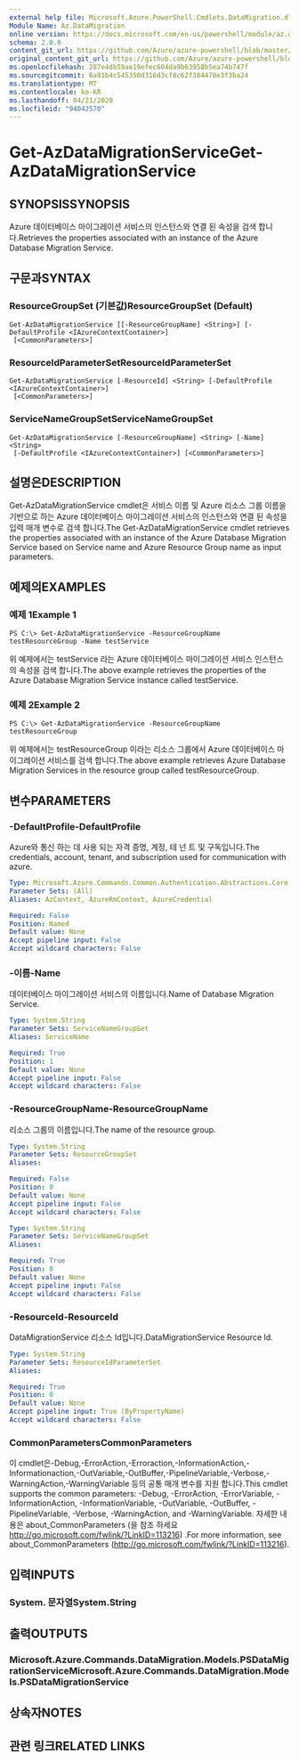 ```yaml
---
external help file: Microsoft.Azure.PowerShell.Cmdlets.DataMigration.dll-Help.xml
Module Name: Az.DataMigration
online version: https://docs.microsoft.com/en-us/powershell/module/az.datamigration/Get-AzDataMigrationService
schema: 2.0.0
content_git_url: https://github.com/Azure/azure-powershell/blob/master/src/DataMigration/DataMigration/help/Get-AzDataMigrationService.md
original_content_git_url: https://github.com/Azure/azure-powershell/blob/master/src/DataMigration/DataMigration/help/Get-AzDataMigrationService.md
ms.openlocfilehash: 287e4db59ae19efec604da9b63958b5ea74b747f
ms.sourcegitcommit: 6a91b4c545350d316d3cf8c62f384478e3f3ba24
ms.translationtype: MT
ms.contentlocale: ko-KR
ms.lasthandoff: 04/21/2020
ms.locfileid: "94042570"
---
```

# <span data-ttu-id="bcbc3-101">Get-AzDataMigrationService</span><span class="sxs-lookup"><span data-stu-id="bcbc3-101">Get-AzDataMigrationService</span></span>

## <span data-ttu-id="bcbc3-102">SYNOPSIS</span><span class="sxs-lookup"><span data-stu-id="bcbc3-102">SYNOPSIS</span></span>
<span data-ttu-id="bcbc3-103">Azure 데이터베이스 마이그레이션 서비스의 인스턴스와 연결 된 속성을 검색 합니다.</span><span class="sxs-lookup"><span data-stu-id="bcbc3-103">Retrieves the properties associated with an instance of the Azure Database Migration Service.</span></span> 

## <span data-ttu-id="bcbc3-104">구문과</span><span class="sxs-lookup"><span data-stu-id="bcbc3-104">SYNTAX</span></span>

### <span data-ttu-id="bcbc3-105">ResourceGroupSet (기본값)</span><span class="sxs-lookup"><span data-stu-id="bcbc3-105">ResourceGroupSet (Default)</span></span>
```
Get-AzDataMigrationService [[-ResourceGroupName] <String>] [-DefaultProfile <IAzureContextContainer>]
 [<CommonParameters>]
```

### <span data-ttu-id="bcbc3-106">ResourceIdParameterSet</span><span class="sxs-lookup"><span data-stu-id="bcbc3-106">ResourceIdParameterSet</span></span>
```
Get-AzDataMigrationService [-ResourceId] <String> [-DefaultProfile <IAzureContextContainer>]
 [<CommonParameters>]
```

### <span data-ttu-id="bcbc3-107">ServiceNameGroupSet</span><span class="sxs-lookup"><span data-stu-id="bcbc3-107">ServiceNameGroupSet</span></span>
```
Get-AzDataMigrationService [-ResourceGroupName] <String> [-Name] <String>
 [-DefaultProfile <IAzureContextContainer>] [<CommonParameters>]
```

## <span data-ttu-id="bcbc3-108">설명은</span><span class="sxs-lookup"><span data-stu-id="bcbc3-108">DESCRIPTION</span></span>
<span data-ttu-id="bcbc3-109">Get-AzDataMigrationService cmdlet은 서비스 이름 및 Azure 리소스 그룹 이름을 기반으로 하는 Azure 데이터베이스 마이그레이션 서비스의 인스턴스와 연결 된 속성을 입력 매개 변수로 검색 합니다.</span><span class="sxs-lookup"><span data-stu-id="bcbc3-109">The Get-AzDataMigrationService cmdlet retrieves the properties associated with an instance of the Azure Database Migration Service based on Service name and Azure Resource Group name as input parameters.</span></span> 

## <span data-ttu-id="bcbc3-110">예제의</span><span class="sxs-lookup"><span data-stu-id="bcbc3-110">EXAMPLES</span></span>

### <span data-ttu-id="bcbc3-111">예제 1</span><span class="sxs-lookup"><span data-stu-id="bcbc3-111">Example 1</span></span>
```
PS C:\> Get-AzDataMigrationService -ResourceGroupName testResourceGroup -Name testService
```

<span data-ttu-id="bcbc3-112">위 예제에서는 testService 라는 Azure 데이터베이스 마이그레이션 서비스 인스턴스의 속성을 검색 합니다.</span><span class="sxs-lookup"><span data-stu-id="bcbc3-112">The above example retrieves the properties of the Azure Database Migration Service instance called testService.</span></span> 

### <span data-ttu-id="bcbc3-113">예제 2</span><span class="sxs-lookup"><span data-stu-id="bcbc3-113">Example 2</span></span>
```
PS C:\> Get-AzDataMigrationService -ResourceGroupName testResourceGroup
```

<span data-ttu-id="bcbc3-114">위 예제에서는 testResourceGroup 이라는 리소스 그룹에서 Azure 데이터베이스 마이그레이션 서비스를 검색 합니다.</span><span class="sxs-lookup"><span data-stu-id="bcbc3-114">The above example retrieves Azure Database Migration Services in the resource group called testResourceGroup.</span></span> 

## <span data-ttu-id="bcbc3-115">변수</span><span class="sxs-lookup"><span data-stu-id="bcbc3-115">PARAMETERS</span></span>

### <span data-ttu-id="bcbc3-116">-DefaultProfile</span><span class="sxs-lookup"><span data-stu-id="bcbc3-116">-DefaultProfile</span></span>
<span data-ttu-id="bcbc3-117">Azure와 통신 하는 데 사용 되는 자격 증명, 계정, 테 넌 트 및 구독입니다.</span><span class="sxs-lookup"><span data-stu-id="bcbc3-117">The credentials, account, tenant, and subscription used for communication with azure.</span></span>

```yaml
Type: Microsoft.Azure.Commands.Common.Authentication.Abstractions.Core.IAzureContextContainer
Parameter Sets: (All)
Aliases: AzContext, AzureRmContext, AzureCredential

Required: False
Position: Named
Default value: None
Accept pipeline input: False
Accept wildcard characters: False
```

### <span data-ttu-id="bcbc3-118">-이름</span><span class="sxs-lookup"><span data-stu-id="bcbc3-118">-Name</span></span>
<span data-ttu-id="bcbc3-119">데이터베이스 마이그레이션 서비스의 이름입니다.</span><span class="sxs-lookup"><span data-stu-id="bcbc3-119">Name of Database Migration Service.</span></span>

```yaml
Type: System.String
Parameter Sets: ServiceNameGroupSet
Aliases: ServiceName

Required: True
Position: 1
Default value: None
Accept pipeline input: False
Accept wildcard characters: False
```

### <span data-ttu-id="bcbc3-120">-ResourceGroupName</span><span class="sxs-lookup"><span data-stu-id="bcbc3-120">-ResourceGroupName</span></span>
<span data-ttu-id="bcbc3-121">리소스 그룹의 이름입니다.</span><span class="sxs-lookup"><span data-stu-id="bcbc3-121">The name of the resource group.</span></span>

```yaml
Type: System.String
Parameter Sets: ResourceGroupSet
Aliases:

Required: False
Position: 0
Default value: None
Accept pipeline input: False
Accept wildcard characters: False
```

```yaml
Type: System.String
Parameter Sets: ServiceNameGroupSet
Aliases:

Required: True
Position: 0
Default value: None
Accept pipeline input: False
Accept wildcard characters: False
```

### <span data-ttu-id="bcbc3-122">-ResourceId</span><span class="sxs-lookup"><span data-stu-id="bcbc3-122">-ResourceId</span></span>
<span data-ttu-id="bcbc3-123">DataMigrationService 리소스 Id입니다.</span><span class="sxs-lookup"><span data-stu-id="bcbc3-123">DataMigrationService Resource Id.</span></span>

```yaml
Type: System.String
Parameter Sets: ResourceIdParameterSet
Aliases:

Required: True
Position: 0
Default value: None
Accept pipeline input: True (ByPropertyName)
Accept wildcard characters: False
```

### <span data-ttu-id="bcbc3-124">CommonParameters</span><span class="sxs-lookup"><span data-stu-id="bcbc3-124">CommonParameters</span></span>
<span data-ttu-id="bcbc3-125">이 cmdlet은-Debug,-ErrorAction,-Erroraction,-InformationAction,-Informationaction,-OutVariable,-OutBuffer,-PipelineVariable,-Verbose,-WarningAction,-WarningVariable 등의 공통 매개 변수를 지원 합니다.</span><span class="sxs-lookup"><span data-stu-id="bcbc3-125">This cmdlet supports the common parameters: -Debug, -ErrorAction, -ErrorVariable, -InformationAction, -InformationVariable, -OutVariable, -OutBuffer, -PipelineVariable, -Verbose, -WarningAction, and -WarningVariable.</span></span> <span data-ttu-id="bcbc3-126">자세한 내용은 about_CommonParameters (을 참조 하세요 http://go.microsoft.com/fwlink/?LinkID=113216) .</span><span class="sxs-lookup"><span data-stu-id="bcbc3-126">For more information, see about_CommonParameters (http://go.microsoft.com/fwlink/?LinkID=113216).</span></span>

## <span data-ttu-id="bcbc3-127">입력</span><span class="sxs-lookup"><span data-stu-id="bcbc3-127">INPUTS</span></span>

### <span data-ttu-id="bcbc3-128">System. 문자열</span><span class="sxs-lookup"><span data-stu-id="bcbc3-128">System.String</span></span>

## <span data-ttu-id="bcbc3-129">출력</span><span class="sxs-lookup"><span data-stu-id="bcbc3-129">OUTPUTS</span></span>

### <span data-ttu-id="bcbc3-130">Microsoft.Azure.Commands.DataMigration.Models.PSDataMigrationService</span><span class="sxs-lookup"><span data-stu-id="bcbc3-130">Microsoft.Azure.Commands.DataMigration.Models.PSDataMigrationService</span></span>

## <span data-ttu-id="bcbc3-131">상속자</span><span class="sxs-lookup"><span data-stu-id="bcbc3-131">NOTES</span></span>

## <span data-ttu-id="bcbc3-132">관련 링크</span><span class="sxs-lookup"><span data-stu-id="bcbc3-132">RELATED LINKS</span></span>
